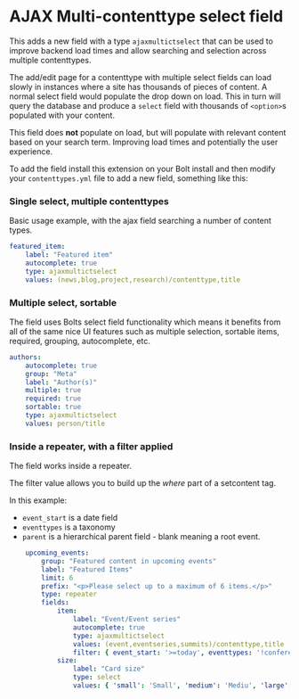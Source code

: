 # AJAX Multi-contenttype select field

This adds a new field with a type `ajaxmultictselect` that can be used to improve backend load times and allow searching and selection across multiple contenttypes. 

The add/edit page for a contenttype with multiple select fields can load slowly in instances where a site has thousands of pieces of content. A normal select field would populate the drop down on load. This in turn will query the database and produce a `select` field with thousands of `<option>`s populated with your content. 

This field does **not** populate on load, but will populate with relevant content based on your search term. Improving load times and potentially the user experience. 

To add the field install this extension on your Bolt install and then modify your `contenttypes.yml` file to add a new field, something like this:

### Single select, multiple contenttypes
Basic usage example, with the ajax field searching a number of content types. 

```yaml
featured_item:
    label: "Featured item"
    autocomplete: true
    type: ajaxmultictselect
    values: (news,blog,project,research)/contenttype,title        
```

### Multiple select, sortable
The field uses Bolts select field functionality which means it benefits from all of the same nice UI features such as multiple selection, sortable items, required, grouping, autocomplete, etc. 
```yaml
authors:
    autocomplete: true
    group: "Meta"
    label: "Author(s)"
    multiple: true
    required: true
    sortable: true
    type: ajaxmultictselect
    values: person/title
```

### Inside a repeater, with a filter applied
The field works inside a repeater. 

The filter value allows you to build up the *where* part of a setcontent tag. 

In this example:
 - `event_start` is a date field 
 - `eventtypes` is a taxonomy
 - `parent` is a hierarchical parent field - blank meaning a root event. 
 
```yaml
    upcoming_events:
        group: "Featured content in upcoming events"
        label: "Featured Items"
        limit: 6
        prefix: "<p>Please select up to a maximum of 6 items.</p>"
        type: repeater
        fields:
            item:
                label: "Event/Event series"
                autocomplete: true
                type: ajaxmultictselect
                values: (event,eventseries,summits)/contenttype,title
                filter: { event_start: '>=today', eventtypes: '!conference', 'parent': '' }
            size:
                label: "Card size"
                type: select
                values: { 'small': 'Small', 'medium': 'Mediu', 'large': 'Large'}
  
```

